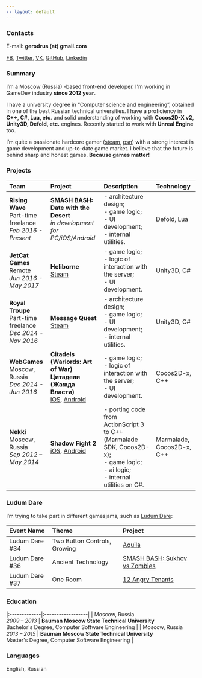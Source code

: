 ```yaml
---
-- layout: default
---
```


### [](#contacts)Contacts
E-mail: **gerodrus (at) gmail.com**

[FB](https://fb.com/gerodrus), [Twitter](https://twitter.com/gerodrus), [VK](https://vk.com/gerodrus), [GitHub](https://github.com/gerodrus), [Linkedin](https://www.linkedin.com/in/gerodrus/)

### [](#summary)Summary

I’m a Moscow (Russia) -based front-end developer.
I'm working in GameDev industry **since 2012 year**.

I have a university degree in “Сomputer science and engineering”, obtained in one of the best Russian technical universities.
I have a proficiency in **C++, C#, Lua, etc**. and solid understanding of working with **Cocos2D-X v2, Unity3D, Defold, etc.** engines. Recently started to work with **Unreal Engine** too.

I’m quite a passionate hardcore gamer ([steam](https://steamcommunity.com/id/GerodruS), [psn](https://psnprofiles.com/GerodruS)) with a strong interest in game development and up-to-date game market. I believe that the future is behind sharp and honest games. **Because games matter!**

### [](#projects)Projects

| Team | Project | Description | Technology |
|:-------------|:------------------|:------|:------|
| **Rising Wave**<br/>Part-time freelance<br/>_Feb 2016 - Present_ | **SMASH BASH: Date with the Desert**<br/>_in development for PC/iOS/Android_ | - architecture design;<br/>- game logic;<br/>- UI development;<br/>- internal utilities. | Defold, Lua |
| **JetCat Games**<br/>Remote<br/>_Jun 2016 - May 2017_ | **Heliborne**<br/>[Steam](http://store.steampowered.com/app/433530) | - game logic;<br/>- logic of interaction with the server;<br/>- UI development. | Unity3D, C# |
| **Royal Troupe**<br/>Part-time freelance<br/>_Dec 2014 - Nov 2016_ | **Message Quest**<br/>[Steam](http://store.steampowered.com/app/408280) | - architecture design;<br/>- game logic;<br/>- UI development;<br/>- internal utilities. | Unity3D, C# |
| **WebGames**<br>Moscow, Russia<br>_Dec 2014 - Jun 2016_ | **Citadels (Warlords: Art of War)**<br>**Цитадели (Жажда Власти)**<br>[iOS](https://itunes.apple.com/us/app/citadels-war-and-magic-strategy/id883660645), [Android](https://play.google.com/store/apps/details?id=com.webgames.lust) | - game logic;<br/>- logic of interaction with the server;<br/>- UI development. | Cocos2D-x, С++ |
| **Nekki**<br>Moscow, Russia<br>_Sep 2012 – May 2014_ | **Shadow Fight 2**<br>[iOS](https://itunes.apple.com/in/app/shadow-fight-2/id696565994), [Android](https://play.google.com/store/apps/details?id=com.nekki.shadowfight) | - porting code from ActionScript 3 to C++ (Marmalade SDK, Cocos2D-x);<br>- game logic;<br>- ai logic;<br>- internal utilities on C#. | Marmalade, Cocos2D-x, С++ |

### [](#ludum-dare)Ludum Dare
I’m trying to take part in different gamesjams, such as [Ludum Dare](https://ldjam.com/):

| Event Name | Theme | Project |
|:-------------|:------------------|:------|
| Ludum Dare #34 | Two Button Controls, Growing | [Aquila](http://ludumdare.com/compo/ludum-dare-34/?action=preview&uid=25412) |
| Ludum Dare #36 | Ancient Technology | [SMASH BASH: Sukhov vs Zombies](http://ludumdare.com/compo/ludum-dare-36/?action=preview&uid=44195) |
| Ludum Dare #37 | One Room | [12 Angry Tenants](http://ludumdare.com/compo/ludum-dare-37/?action=preview&uid=24945) |

### [](#education)Education

|:-------------|:------------------|
| Moscow, Russia<br>_2009 – 2013_ | **Bauman Moscow State Technical University**<br>Bachelor's Degree, Computer Software Engineering |
| Moscow, Russia<br>_2013 – 2015_ | **Bauman Moscow State Technical University**<br>Master's Degree, Computer Software Engineering |

### [](#languages)Languages
English, Russian
